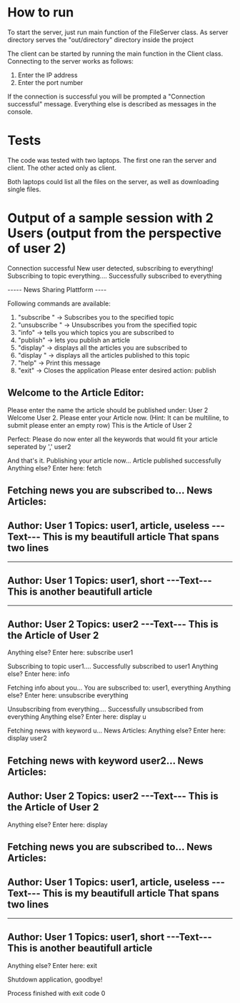 # How to run

To start the server, just run main function of the FileServer class. As server directory serves the "out/directory" 
directory inside the project

The client can be started by running the main function in the Client class.
Connecting to the server works as follows:
1. Enter the IP address
2. Enter the port number 

If the connection is successful you will be prompted a "Connection successful" message.
Everything else is described as messages in the console.

# Tests

The code was tested with two laptops. The first one ran the server and client. The other acted only
as client. 

Both laptops could list all the files on the server, as well as downloading single files.

# Output of a sample session with 2 Users (output from the perspective of user 2)
Connection successful
New user detected, subscribing to everything!
Subscribing to topic everything....
Successfully subscribed to everything

----- News Sharing Plattform ----

Following commands are available:
1) "subscribe <topic>" -> Subscribes you to the specified topic
2) "unsubscribe <topic>" -> Unsubscribes you from the specified topic
3) "info" -> tells you which topics you are subscribed to
4) "publish" -> lets you publish an article
5) "display" -> displays all the articles you are subscribed to
6) "display <topic>" -> displays all the articles published to this topic
7) "help" -> Print this message
8) "exit" -> Closes the application
   Please enter desired action:
   publish




Welcome to the Article Editor:
-------------------------
Please enter the name the article should be published under:
User 2
Welcome User 2. Please enter your Article now.
(Hint: It can be multiline, to submit please enter an empty row)
This is the Article
of User 2


Perfect: Please do now enter all the keywords that would fit your article seperated by ','
user2

And that's it. Publishing your article now...
Article published successfully
Anything else? Enter here:
fetch

Fetching news you are subscribed to...
News Articles:
---------------------------
Author: User 1
Topics: user1, article, useless
---Text---
This is my beautifull article
That spans two lines
---------------------------

---------------------------
Author: User 1
Topics: user1, short
---Text---
This is another beautifull article
---------------------------

---------------------------
Author: User 2
Topics: user2
---Text---
This is the Article
of User 2
---------------------------

Anything else? Enter here:
subscribe user1

Subscribing to topic user1....
Successfully subscribed to user1
Anything else? Enter here:
info

Fetching info about you...
You are subscribed to: user1, everything
Anything else? Enter here:
unsubscribe everything

Unsubscribing from everything....
Successfully unsubscribed from everything
Anything else? Enter here:
display u

Fetching news with keyword u...
News Articles:
Anything else? Enter here:
display user2

Fetching news with keyword user2...
News Articles:
---------------------------
Author: User 2
Topics: user2
---Text---
This is the Article
of User 2
---------------------------

Anything else? Enter here:
display

Fetching news you are subscribed to...
News Articles:
---------------------------
Author: User 1
Topics: user1, article, useless
---Text---
This is my beautifull article
That spans two lines
---------------------------

---------------------------
Author: User 1
Topics: user1, short
---Text---
This is another beautifull article
---------------------------

Anything else? Enter here:
exit

Shutdown application, goodbye!

Process finished with exit code 0


